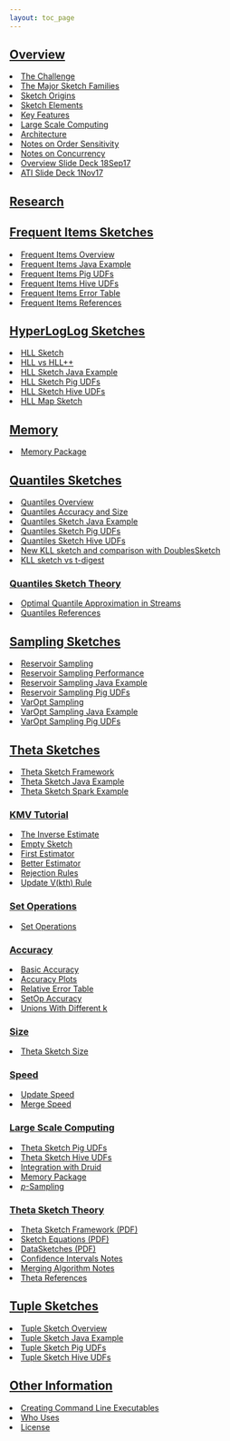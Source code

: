 ```yaml
---
layout: toc_page
---
```

<link rel="stylesheet" href="/css/toc.css">

<h2 id="overview"><a data-toggle="collapse" class="menu collapsed" href="#collapse_overview">Overview</a></h2>
<div class="collapse" id="collapse_overview">
  <li><a href="{{site.docs_dir}}/TheChallenge.html">The Challenge</a></li>
  <li><a href="{{site.docs_dir}}/MajorSketchFamilies.html">The Major Sketch Families</a></li>
  <li><a href="{{site.docs_dir}}/SketchOrigins.html">Sketch Origins</a></li>
  <li><a href="{{site.docs_dir}}/SketchElements.html">Sketch Elements</a></li>
  <li><a href="{{site.docs_dir}}/KeyFeatures.html">Key Features</a></li>
  <li><a href="{{site.docs_dir}}/LargeScale.html">Large Scale Computing</a></li>
  <li><a href="{{site.docs_dir}}/Architecture.html">Architecture</a></li>
  <li><a href="{{site.docs_dir}}/OrderSensitivity.html">Notes on Order Sensitivity</a></li>
  <li><a href="{{site.docs_dir}}/Concurrency.html">Notes on Concurrency</a></li>
  <li><a href="{{site.docs_pdf_dir}}/DataSketches_deck_Sep2017.pdf">Overview Slide Deck 18Sep17</a></li>
  <li><a href="{{site.docs_pdf_dir}}/DataSketches_ATI_1Nov2017.pdf">ATI Slide Deck 1Nov17</a></li>
</div>

<h2 id="research"><a href="{{site.docs_dir}}/Research.html">Research</a></h2>

<h2 id="frequent-items-sketches"><a data-toggle="collapse" class="menu collapsed" href="#collapse_frequent">Frequent Items Sketches</a></h2>
<div class="collapse" id="collapse_frequent">
  <li><a href="{{site.docs_dir}}/FrequentItems/FrequentItemsOverview.html">Frequent Items Overview</a></li>
  <li><a href="{{site.docs_dir}}/FrequentItems/FrequentItemsJavaExample.html">Frequent Items Java Example</a></li>
  <li><a href="{{site.docs_dir}}/FrequentItems/FrequentItemsPigUDFs.html">Frequent Items Pig UDFs</a></li>
  <li><a href="{{site.docs_dir}}/FrequentItems/FrequentItemsHiveUDFs.html">Frequent Items Hive UDFs</a></li>
  <li><a href="{{site.docs_dir}}/FrequentItems/FrequentItemsErrorTable.html">Frequent Items Error Table</a></li>
  <li><a href="{{site.docs_dir}}/FrequentItems/FrequentItemsReferences.html">Frequent Items References</a></li>
</div>


<h2 id="hll-sketches"><a data-toggle="collapse" class="menu collapsed" href="#collapse_hll">HyperLogLog Sketches</a></h2>
<div class="collapse" id="collapse_hll">
  <li><a href="{{site.docs_dir}}/HLL/HLL.html">HLL Sketch</a></li>
  <li><a href="{{site.docs_dir}}/HLL/Hll_vs_Hllpp.html">HLL vs HLL++</a></li>
  <li><a href="{{site.docs_dir}}/HLL/HllJavaExample.html">HLL Sketch Java Example</a></li>
  <li><a href="{{site.docs_dir}}/HLL/HllPigUDFs.html">HLL Sketch Pig UDFs</a></li>
  <li><a href="{{site.docs_dir}}/HLL/HllHiveUDFs.html">HLL Sketch Hive UDFs</a></li>
  <li><a href="{{site.docs_dir}}/HLL/HllMap.html">HLL Map Sketch</a></li>
</div>

<h2 id="memory-package"><a data-toggle="collapse" class="menu collapsed" href="#collapse_memory">Memory</a></h2>
<div class="collapse" id="collapse_memory">
  <li><a href="{{site.docs_dir}}/Memory/MemoryPackage.html">Memory Package</a></li>
</div>

<h2 id="quantiles-sketches"><a data-toggle="collapse" class="menu collapsed" href="#collapse_quantiles">Quantiles Sketches</a></h2>
<div class="collapse" id="collapse_quantiles">
  <li><a href="{{site.docs_dir}}/Quantiles/QuantilesOverview.html">Quantiles Overview</a></li>
  <li><a href="{{site.docs_dir}}/Quantiles/QuantilesAccuracy.html">Quantiles Accuracy and Size</a></li>
  <li><a href="{{site.docs_dir}}/Quantiles/QuantilesJavaExample.html">Quantiles Sketch Java Example</a></li>
  <li><a href="{{site.docs_dir}}/Quantiles/QuantilesPigUDFs.html">Quantiles Sketch Pig UDFs</a></li>
  <li><a href="{{site.docs_dir}}/Quantiles/QuantilesHiveUDFs.html">Quantiles Sketch Hive UDFs</a></li>
  <li><a href="{{site.docs_dir}}/Quantiles/KLLSketch.html">New KLL sketch and comparison with DoublesSketch</a></li>
  <li><a href="{{site.docs_dir}}/Quantiles/KLLSketchVsTDigest.html">KLL sketch vs t-digest</a></li>

<h3><a data-toggle="collapse" class="menu collapsed" href="#collapse_quantilesTheory">Quantiles Sketch Theory</a></h3>
<div class="collapse" id="collapse_quantilesTheory">
  <li><a href="{{site.docs_pdf_dir}}/Quantiles_KLL.pdf">Optimal Quantile Approximation in Streams</a></li>
  <li><a href="{{site.docs_dir}}/Quantiles/QuantilesReferences.html">Quantiles References</a></li>
</div>
</div>

<h2 id="sampling-sketches"><a data-toggle="collapse" class="menu collapsed" href="#collapse_sampling">Sampling Sketches</a></h2>
<div class="collapse" id="collapse_sampling">
  <li><a href="{{site.docs_dir}}/Sampling/ReservoirSampling.html">Reservoir Sampling</a></li>
  <li><a href="{{site.docs_dir}}/Sampling/ReservoirSamplingPerformance.html">Reservoir Sampling Performance</a></li>
  <li><a href="{{site.docs_dir}}/Sampling/ReservoirSamplingJava.html">Reservoir Sampling Java Example</a></li>
  <li><a href="{{site.docs_dir}}/Sampling/ReservoirSamplingPigUDFs.html">Reservoir Sampling Pig UDFs</a></li>
  <li><a href="{{site.docs_dir}}/Sampling/VarOptSampling.html">VarOpt Sampling</a></li>
  <li><a href="{{site.docs_dir}}/Sampling/VarOptSamplingJava.html">VarOpt Sampling Java Example</a></li>
  <li><a href="{{site.docs_dir}}/Sampling/VarOptPigUDFs.html">VarOpt Sampling Pig UDFs</a></li>
</div>

<h2 id="theta-sketches"><a data-toggle="collapse" class="menu collapsed" href="#collapse_theta">Theta Sketches</a></h2>
<div class="collapse" id="collapse_theta">
  <li><a href="{{site.docs_dir}}/Theta/ThetaSketchFramework.html">Theta Sketch Framework</a></li>
  <li><a href="{{site.docs_dir}}/Theta/ThetaJavaExample.html">Theta Sketch Java Example</a></li>
  <li><a href="{{site.docs_dir}}/Theta/ThetaSparkExample.html">Theta Sketch Spark Example</a></li>

<h3><a data-toggle="collapse" class="menu collapsed" href="#collapse_kmv">KMV Tutorial</a></h3>
<div class="collapse" id="collapse_kmv">
  <li><a href="{{site.docs_dir}}/Theta/InverseEstimate.html">The Inverse Estimate</a></li>
  <li><a href="{{site.docs_dir}}/Theta/KMVempty.html">Empty Sketch</a></li>
  <li><a href="{{site.docs_dir}}/Theta/KMVfirstEst.html">First Estimator</a></li>
  <li><a href="{{site.docs_dir}}/Theta/KMVbetterEst.html">Better Estimator</a></li>
  <li><a href="{{site.docs_dir}}/Theta/KMVrejection.html">Rejection Rules</a></li>
  <li><a href="{{site.docs_dir}}/Theta/KMVupdateVkth.html">Update V(kth) Rule</a></li>
</div>

<h3><a data-toggle="collapse" class="menu collapsed" href="#collapse_set">Set Operations</a></h3>
<div class="collapse" id="collapse_set">
  <li><a href="{{site.docs_dir}}/Theta/ThetaSketchSetOps.html">Set Operations</a></li>
</div>

<h3><a data-toggle="collapse" class="menu collapsed" href="#collapse_accuracy">Accuracy</a></h3>
<div class="collapse" id="collapse_accuracy">
  <li><a href="{{site.docs_dir}}/Theta/ThetaAccuracy.html">Basic Accuracy</a></li>
  <li><a href="{{site.docs_dir}}/Theta/ThetaAccuracyPlots.html">Accuracy Plots</a></li>
  <li><a href="{{site.docs_dir}}/Theta/ThetaErrorTable.html">Relative Error Table</a></li>
  <li><a href="{{site.docs_dir}}/Theta/ThetaSketchSetOpsAccuracy.html">SetOp Accuracy</a></li>
  <li><a href="{{site.docs_dir}}/Theta/AccuracyOfDifferentKUnions.html">Unions With Different k</a></li>
</div>

<h3><a data-toggle="collapse" class="menu collapsed" href="#collapse_size">Size</a></h3>
<div class="collapse" id="collapse_size">
  <li><a href="{{site.docs_dir}}/Theta/ThetaSize.html">Theta Sketch Size</a></li>
</div>

<h3><a data-toggle="collapse" class="menu collapsed" href="#collapse_speed">Speed</a></h3>
<div class="collapse" id="collapse_speed">
  <li><a href="{{site.docs_dir}}/Theta/ThetaUpdateSpeed.html">Update Speed</a></li>
  <li><a href="{{site.docs_dir}}/Theta/ThetaMergeSpeed.html">Merge Speed</a></li>
</div>

<h3><a data-toggle="collapse" class="menu collapsed" href="#collapse_scale">Large Scale Computing</a></h3>
<div class="collapse" id="collapse_scale">
  <li><a href="{{site.docs_dir}}/Theta/ThetaPigUDFs.html">Theta Sketch Pig UDFs</a></li>
  <li><a href="{{site.docs_dir}}/Theta/ThetaHiveUDFs.html">Theta Sketch Hive UDFs</a></li>
  <li><a href="{{site.docs_dir}}/DruidIntegration.html">Integration with Druid</a></li>
  <li><a href="{{site.docs_dir}}/Memory/MemoryPackage.html">Memory Package</a></li>
  <li><a href="{{site.docs_dir}}/Theta/ThetaPSampling.html"><i>p</i>-Sampling</a></li>
</div>

<h3><a data-toggle="collapse" class="menu collapsed" href="#collapse_thetaTheory">Theta Sketch Theory</a></h3>
<div class="collapse" id="collapse_thetaTheory">
  <li><a href="{{site.docs_pdf_dir}}/ThetaSketchFramework.pdf">Theta Sketch Framework (PDF)</a></li>
  <li><a href="{{site.docs_pdf_dir}}/SketchEquations.pdf">Sketch Equations (PDF)</a></li>
  <li><a href="{{site.docs_pdf_dir}}/DataSketches.pdf">DataSketches (PDF)</a></li>
  <li><a href="{{site.docs_dir}}/Theta/ThetaConfidenceIntervals.html">Confidence Intervals Notes</a></li>
  <li><a href="{{site.docs_dir}}/Theta/ThetaMergingAlgorithm.html">Merging Algorithm Notes</a></li>
  <li><a href="{{site.docs_dir}}/Theta/ThetaReferences.html">Theta References</a></li>
</div>
</div>

<h2 id="tuple-sketches"><a data-toggle="collapse" class="menu collapsed" href="#collapse_tuple">Tuple Sketches</a></h2>
<div class="collapse" id="collapse_tuple">
  <li><a href="{{site.docs_dir}}/Tuple/TupleOverview.html">Tuple Sketch Overview</a></li>
  <li><a href="{{site.docs_dir}}/Tuple/TupleJavaExample.html">Tuple Sketch Java Example</a></li>
  <li><a href="{{site.docs_dir}}/Tuple/TuplePigUDFs.html">Tuple Sketch Pig UDFs</a></li>
  <li><a href="{{site.docs_dir}}/Tuple/TupleHiveUDFs.html">Tuple Sketch Hive UDFs</a></li>
</div>

<h2 id="other-information"><a data-toggle="collapse" class="menu collapsed" href="#collapse_other">Other Information</a></h2>
<div class="collapse" id="collapse_other">
  <li><a href="{{site.docs_dir}}/CommandLine/CommandLine.html">Creating Command Line Executables</a></li>
  <li><a href="{{site.docs_dir}}/WhoUses.html">Who Uses</a></li>
  <li><a href="/LICENSE.html">License</a></li>
<!-- * [Endorsements](endorsements.html) -->
</div>
